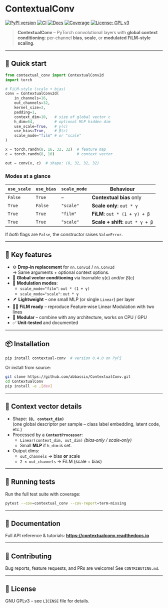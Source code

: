 
# ContextualConv

[![PyPI version](https://img.shields.io/pypi/v/contextual-conv)](https://pypi.org/project/contextual-conv/)
[![CI](https://github.com/abbassix/ContextualConv/actions/workflows/test.yml/badge.svg?branch=main)](https://github.com/abbassix/ContextualConv/actions/workflows/test.yml)
[![Docs](https://readthedocs.org/projects/contextualconv/badge/?version=latest)](https://contextualconv.readthedocs.io/en/latest/)
[![Coverage](https://img.shields.io/codecov/c/github/abbassix/ContextualConv/main.svg?style=flat)](https://codecov.io/gh/abbassix/ContextualConv)
[![License: GPL v3](https://img.shields.io/badge/License-GPLv3-blue.svg)](https://www.gnu.org/licenses/gpl-3.0)

> **ContextualConv** – PyTorch convolutional layers with **global context conditioning**: per‑channel **bias**, **scale**, or **modulated FiLM-style scaling**.

---

## 🚀 Quick start

```python
from contextual_conv import ContextualConv2d
import torch

# FiLM‑style (scale + bias)
conv = ContextualConv2d(
    in_channels=16,
    out_channels=32,
    kernel_size=3,
    padding=1,
    context_dim=10,   # size of global vector c
    h_dim=64,         # optional MLP hidden dim
    use_scale=True,   # γ(c)
    use_bias=True,    # β(c)
    scale_mode="film" # or "scale"
)

x = torch.randn(8, 16, 32, 32)  # feature map
c = torch.randn(8, 10)          # context vector

out = conv(x, c)  # shape: (8, 32, 32, 32)
```

### Modes at a glance

| `use_scale` | `use_bias` | `scale_mode` | Behaviour |
|-------------|------------|--------------|-----------|
| `False`     | `True`     | –            | **Contextual bias** only |
| `True`      | `False`    | `"scale"`    | **Scale only**: `out * γ` |
| `True`      | `True`     | `"film"`     | **FiLM**: `out * (1 + γ) + β` |
| `True`      | `True`     | `"scale"`    | **Scale + shift**: `out * γ + β` |

If *both* flags are `False`, the constructor raises `ValueError`.

---

## 🔧 Key features

* ⚙️ **Drop‑in replacement** for `nn.Conv1d` / `nn.Conv2d`  
  → Same arguments + optional context options.
* 🧠 **Global vector conditioning** via learnable γ(c) and/or β(c)
* 🔀 **Modulation modes**:
  * `scale_mode="film"`: `out * (1 + γ)`
  * `scale_mode="scale"`: `out * γ`
* 🪶 **Lightweight** – one small MLP (or single `Linear`) per layer
* 🧑‍🔬 **FiLM ready** – reproduce Feature‑wise Linear Modulation with two lines
* 🧩 **Modular** – combine with any architecture, works on CPU / GPU
* ✅ **Unit‑tested** and documented

---

## 📦 Installation

```bash
pip install contextual-conv  # version 0.4.0 on PyPI
```

Or install from source:

```bash
git clone https://github.com/abbassix/ContextualConv.git
cd ContextualConv
pip install -e .[dev]
```

---

## 📐 Context vector details

* Shape: **`(B, context_dim)`**  
  (one global descriptor per sample – class label embedding, latent code, etc.)
* Processed by a **`ContextProcessor`**:
  * `Linear(context_dim, out_dim)` *(bias‑only / scale‑only)*
  * Small **MLP** if `h_dim` is set.
* Output dims:
  * `out_channels` → bias **or** scale
  * `2 × out_channels` → FiLM (scale + bias)

---

## 🧪 Running tests

Run the full test suite with coverage:

```bash
pytest --cov=contextual_conv --cov-report=term-missing
```

---

## 📘 Documentation

Full API reference & tutorials: **<https://contextualconv.readthedocs.io>**

---

## 🤝 Contributing

Bug reports, feature requests, and PRs are welcome! See `CONTRIBUTING.md`.

---

## 📄 License

GNU GPLv3 – see `LICENSE` file for details.
